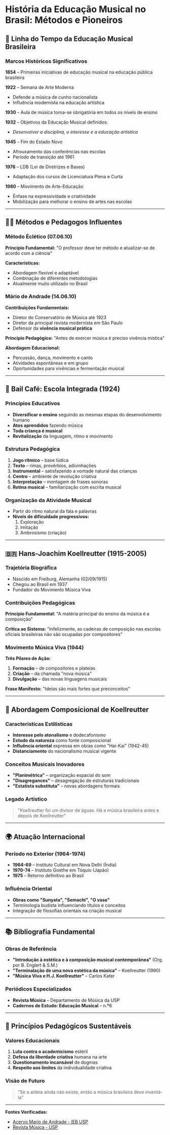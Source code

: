 # História da Educação Musical no Brasil: Métodos e Pioneiros

## 📅 Linha do Tempo da Educação Musical Brasileira

### Marcos Históricos Significativos

**1854** – Primeiras iniciativas de educação musical na educação pública brasileira

**1922** – Semana de Arte Moderna

- Defende a música de cunho nacionalista
- Influência modernista na educação artística

**1930** – Aula de música torna-se obrigatória em todos os níveis de ensino

**1932** – Objetivos da Educação Musical definidos:

- _Desenvolver a disciplina, o interesse e a educação artística_

**1945** – Fim do Estado Novo

- Afrouxamento das conferências nas escolas
- Período de transição até 1961

**1976** – LDB (Lei de Diretrizes e Bases)

- Adaptação dos cursos de Licenciatura Plena e Curta

**1980** – Movimento de Arte-Educação

- Ênfase na expressividade e criatividade
- Mobilização para melhorar o ensino de artes nas escolas

---

## 👨‍🏫 Métodos e Pedagogos Influentes

### Método Éclético (07.06.10)

**Princípio Fundamental:** "O professor deve ter método e atualizar-se de acordo com a ciência"

**Características:**

- Abordagem flexível e adaptável
- Combinação de diferentes metodologias
- Atualmente muito utilizado no Brasil

### Mário de Andrade (14.06.10)

**Contribuições Fundamentais:**

- Diretor do Conservatório de Música até 1923
- Diretor da principal revista modernista em São Paulo
- Defensor da **vivência musical prática**

**Princípio Pedagógico:** "Antes de exercer música é preciso vivência mística"

**Abordagem Educacional:**

- Percussão, dança, movimento e canto
- Atividades espontâneas e em grupo
- Oportunidades para vivências e fermentação musical

---

## 🎵 Bail Café: Escola Integrada (1924)

### Princípios Educativos

- **Diversificar o ensino** seguindo as mesmas etapas do desenvolvimento humano
- **Atos aprendidos** fazendo música
- **Toda criança é musical**
- **Revitalização** da linguagem, ritmo e movimento

### Estrutura Pedagógica

1. **Jogo rítmico** – base lúdica
2. **Texto** – rimas, provérbios, adivinhações
3. **Instrumental** – satisfazendo a vontade natural das crianças
4. **Centro** – ambiente de revolução criativa
5. **Interpretação** – montagem de frases sonoras
6. **Rotina musical** – familiarização com escrita musical

### Organização da Atividade Musical

- Partir do ritmo natural da fala e palavras
- **Níveis de dificuldade progressivos:**
  1. Exploração
  2. Imitação
  3. Ambrosismo (criação)

---

## 🇧🇷 Hans-Joachim Koellreutter (1915-2005)

### Trajetória Biográfica

- Nascido em Freiburg, Alemanha (02/09/1915)
- Chegou ao Brasil em 1937
- Fundador do Movimento Música Viva

### Contribuições Pedagógicas

**Princípio Fundamental:** "A matéria principal do ensino da música é a composição"

**Crítica ao Sistema:** "Infelizmente, as cadeiras de composição nas escolas oficiais brasileiras não são ocupadas por compositores"

### Movimento Música Viva (1944)

**Três Pilares de Ação:**

1. **Formação** – de compositores e plateias
2. **Criação** – da chamada "nova música"
3. **Divulgação** – das novas linguagens musicais

**Frase Manifesto:** "Ideias são mais fortes que preconceitos"

---

## 🎼 Abordagem Composicional de Koellreutter

### Características Estilísticas

- **Interesse pelo atonalismo** e dodecafonismo
- **Estudo da natureza** como fonte composicional
- **Influência oriental** expressa em obras como "Hai-Kai" (1942-45)
- **Distanciamento** do nacionalismo musical vigente

### Conceitos Musicais Inovadores

- **"Planimétrica"** – organização espacial do som
- **"Disagregances"** – desagregação de estruturas tradicionais
- **"Estatista substituta"** – novas abordagens formais

### Legado Artístico

> "Koellreutter foi um divisor de águas. Há a música brasileira antes e depois de Koellreutter"

---

## 🌍 Atuação Internacional

### Período no Exterior (1964-1974)

- **1964-69** – Instituto Cultural em Nova Delhi (Índia)
- **1970-74** – Instituto Goethe em Tóquio (Japão)
- **1975** – Retorno definitivo ao Brasil

### Influência Oriental

- **Obras como "Sunyata", "Semachi", "O vaso"**
- Terminologia budista influenciando títulos e conceitos
- Integração de filosofias orientais na criação musical

---

## 📚 Bibliografia Fundamental

### Obras de Referência

- **"Introdução à estética e à composição musical contemporânea"** (Org. por B. Englert & S.M.)
- **"Terminalação de uma nova estética da música"** – Koellreutter (1990)
- **"Música Viva e H.J. Koellreutter"** – Carlos Kater

### Periódicos Especializados

- **Revista Música** – Departamento de Música da USP
- **Cadernos de Estudo: Educação Musical** – n.º6

---

## 🎯 Princípios Pedagógicos Sustentáveis

### Valores Educacionais

1. **Luta contra o academicismo** estéril
2. **Defesa da liberdade criativa** humana na arte
3. **Questionamento incansável** de dogmas
4. **Respeito aos limites** da individualidade criativa

### Visão de Futuro

> "Se a aldeia ainda não existe, então a música brasileira deve inventá-la"

---

**Fontes Verificadas:**

- [Acervo Mario de Andrade - IEB USP](http://www.ieb.usp.br)
- [Revista Música - USP](https://www.revistas.usp.br/revistamusica)
